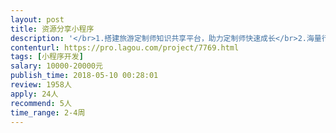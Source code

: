 ```yaml
---                
layout: post       
title: 资源分享小程序           
description: '</br>1.搭建旅游定制师知识共享平台，助力定制师快速成长</br>2.海量行程库一键上传下载</br>3.旅游地接社资源库一键筛选</br>4.注册旅行社评分机制</br>5.云平台</br>'     
contenturl: https://pro.lagou.com/project/7769.html      
tags: [小程序开发]            
salary: 10000-20000元          
publish_time: 2018-05-10 00:28:01         
review: 1958人                   
apply: 24人                   
recommend: 5人                   
time_range: 2-4周              
---                 
```

